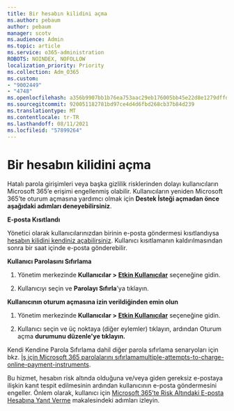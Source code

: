 ```yaml
---
title: Bir hesabın kilidini açma
ms.author: pebaum
author: pebaum
manager: scotv
ms.audience: Admin
ms.topic: article
ms.service: o365-administration
ROBOTS: NOINDEX, NOFOLLOW
localization_priority: Priority
ms.collection: Adm_O365
ms.custom:
- "9002449"
- "4748"
ms.openlocfilehash: a356b9907bb1b76ea753aac29eb176005bb45e22d8e1279dffd09af2cda9642b
ms.sourcegitcommit: 920051182781bd97ce4d4d6fbd268cb37b84d239
ms.translationtype: MT
ms.contentlocale: tr-TR
ms.lasthandoff: 08/11/2021
ms.locfileid: "57899264"
---
```

# <a name="unlocking-an-account"></a>Bir hesabın kilidini açma

Hatalı parola girişimleri veya başka gizlilik risklerinden dolayı kullanıcıların Microsoft 365’e erişimi engellenmiş olabilir. Kullanıcıların yeniden Microsoft 365’te oturum açmasına yardımcı olmak için **Destek İsteği açmadan önce aşağıdaki adımları deneyebilirsiniz**. 

**E-posta Kısıtlandı**

Yönetici olarak kullanıcılarınızdan birinin e-posta göndermesi kısıtlandıysa [hesabın kilidini kendiniz açabilirsiniz](https://docs.microsoft.com/microsoft-365/security/office-365-security/removing-user-from-restricted-users-portal-after-spam). Kullanıcı kısıtlamanın kaldırılmasından sonra bir saat içinde e-posta gönderebilir.

**Kullanıcı Parolasını Sıfırlama**

1. Yönetim merkezinde **Kullanıcılar > [Etkin Kullanıcılar](https://admin.microsoft.com/Adminportal/Home?source=applauncher#/users)** seçeneğine gidin.

2. Kullanıcıyı seçin ve **Parolayı Sıfırla**’ya tıklayın.

**Kullanıcının oturum açmasına izin verildiğinden emin olun**

1. Yönetim merkezinde **Kullanıcılar > [Etkin Kullanıcılar](https://admin.microsoft.com/Adminportal/Home?source=applauncher#/users)** seçeneğine gidin.

2. Kullanıcı seçin ve üç noktaya (diğer eylemler) tıklayın, ardından Oturum açma **durumunu düzenle'ye tıklayın.**

Kendi Kendine Parola Sıfırlama dahil diğer parola sıfırlama senaryoları için bkz. [İş için Microsoft 365 parolalarını sıfırlamamultiple-attempts-to-charge-online-payment-instruments](https://docs.microsoft.com/microsoft-365/admin/add-users/reset-passwords).

Bu hizmet, hesabın risk altında olduğuna ve/veya giden gereksiz e-postaya ilişkin kanıt tespit edilmesinin ardından kullanıcının e-posta göndermesini engeller. Önlem olarak, kullanıcı için [Microsoft 365’te Risk Altındaki E-posta Hesabına Yanıt Verme](https://docs.microsoft.com/microsoft-365/security/office-365-security/responding-to-a-compromised-email-account) makalesindeki adımları izleyin.

